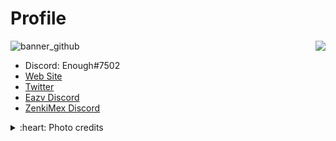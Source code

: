 # Profile
![banner_github](https://user-images.githubusercontent.com/67561225/188559307-1572f418-848a-4a03-af78-f14d2f21287d.png)
<img align='right' src="https://discord.c99.nl/widget/theme-4/754184329478799502.png"/>

- Discord: Enough#7502
- [Web Site](https://enoughsdv.ml)
- [Twitter](https://twitter.com/Enoughsdv)
- [Eazv Discord](http://discord.eazv.club)
- [ZenkiMex Discord](https://discord.gg/NBDD97H)

<details>
  <summary>:heart: Photo credits</summary>
    https://www.pixiv.net/en/users/11365815
</details>
